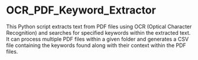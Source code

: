 # OCR_PDF_Keyword_Extractor
This Python script extracts text from PDF files using OCR (Optical Character Recognition) and searches for specified keywords within the extracted text. It can process multiple PDF files within a given folder and generates a CSV file containing the keywords found along with their context within the PDF files.
